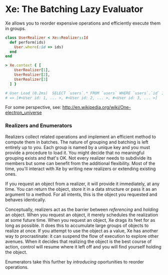 Xe: The Batching Lazy Evaluator
==

Xe allows you to reorder expensive operations and efficiently execute them in groups.

```ruby
class UserRealizer < Xe::Realizer::Id
  def perform(ids)
    User.where(:id => ids)
  end
end

> Xe.context { [
    UserRealizer[1],
    UserRealizer[2],
    UserRealizer[3]
  ] }

# User Load (0.2ms)  SELECT `users`.* FROM `users` WHERE `users`.`id` IN (1, 2, 3)
# => [#<User id: 1, ... >, #<User id: 2, ... >, #<User id: 3, ... >]
```

For some perspective, see: http://en.wikipedia.org/wiki/One-electron_universe

### Realizers and Enumerators

Realizers collect related operations and implement an efficient method to compute them in batches.
The nature of grouping and batching is left entirely up to you.
Each group is named by a unique key and you must provide a procedure to load it.
You might decide that no meaningful grouping exists and that's OK.
Not every realizer needs to subdivide its members but some can benefit from the additional flexibility.
Most of the time, you'll interact with Xe by writing new realizers or extending existing ones.

If you request an object from a realizer, it will provide it immediately, at any time.
You can return the object, store it in a data structure or pass it as an argument to a method.
For all intents, this is the object you requested and behaves identically.

Conceptually, realizers act as the barrier between *referencing* and *holding* an object.
When you request an object, it merely schedules the realization at some future time.
When you request an object, Xe drags its feet for as long as possible.
It does this to accumulate large groups of objects to realize at once.
If you attempt to use the object as a value, Xe has another way to procrastinate:
it can suspend the flow of execution to explore other avenues.
When it decides that realizing the object is the best course of action,
control will resume where it left off and you will find yourself holding the object.

Enumerators take this further by *introducing* oportunities to reorder operations.



